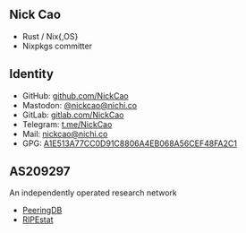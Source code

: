 ## Nick Cao
- Rust / Nix{,OS}
- Nixpkgs committer
## Identity
- GitHub: [github.com/NickCao](https://github.com/NickCao)
- Mastodon: <a rel="me" href="https://mastodon.nichi.co/@nickcao">@nickcao@nichi.co</a>
- GitLab: [gitlab.com/NickCao](https://gitlab.com/NickCao)
- Telegram: [t.me/NickCao](https://t.me/NickCao)
- Mail: [nickcao@nichi.co](mailto:nickcao@nichi.co)
- GPG: [A1E513A77CC0D91C8806A4EB068A56CEF48FA2C1](https://keys.openpgp.org/vks/v1/by-fingerprint/A1E513A77CC0D91C8806A4EB068A56CEF48FA2C1)
## AS209297
An independently operated research network
- [PeeringDB](https://as209297.peeringdb.com/)
- [RIPEstat](https://stat.ripe.net/AS209297)
